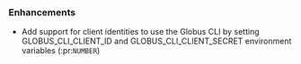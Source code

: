 ### Enhancements

* Add support for client identities to use the Globus CLI
  by setting GLOBUS_CLI_CLIENT_ID and GLOBUS_CLI_CLIENT_SECRET
  environment variables (:pr:`NUMBER`)
